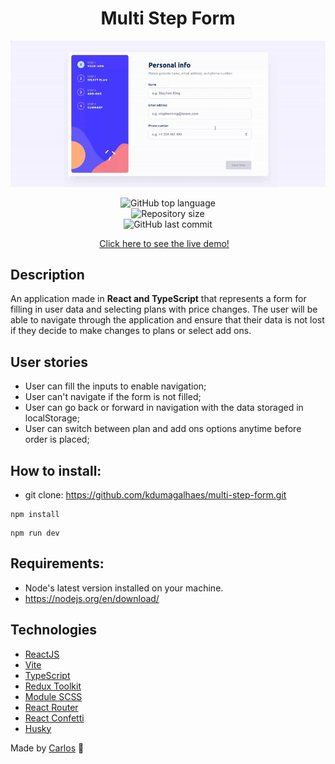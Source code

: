 <h1 align="center">
    Multi Step Form
</h1>

<img alt="screencapture" src="screen-capture.gif" />

<p align="center">
  <img alt="GitHub top language" src="https://img.shields.io/github/languages/top/kdumagalhaes/multi-step-form">
  <br />
  <img alt="Repository size" src="https://img.shields.io/github/repo-size/kdumagalhaes/multi-step-form">
  <br />
    <img alt="GitHub last commit" src="https://img.shields.io/github/last-commit/kdumagalhaes/multi-step-form">
</p>

<p align="center">
    <a href="https://multi-step-form-pi-flame.vercel.app/" target="_blank">Click here to see the live demo!</a>&nbsp;&nbsp;&nbsp;
</p>

## Description
An application made in **React and TypeScript** that represents a form for filling in user data and selecting plans with price changes. The user will be able to navigate through the application and ensure that their data is not lost if they decide to make changes to plans or select add ons.

## User stories
- User can fill the inputs to enable navigation;
- User can't navigate if the form is not filled;
- User can go back or forward in navigation with the data storaged in localStorage;
- User can switch between plan and add ons options anytime before order is placed;

## How to install:

- git clone: https://github.com/kdumagalhaes/multi-step-form.git

```
npm install
```
```
npm run dev
```
## Requirements:
- Node's latest version installed on your machine.
- https://nodejs.org/en/download/

## Technologies

- [ReactJS](https://reactjs.org/)
- [Vite](https://vitejs.dev/)
- [TypeScript](https://www.typescriptlang.org/)
- [Redux Toolkit](https://redux-toolkit.js.org/)
- [Module SCSS](https://github.com/css-modules/css-modules)
- [React Router](https://reactrouter.com/en/main)
- [React Confetti](https://www.npmjs.com/package/react-confetti)
- [Husky](https://www.npmjs.com/package/husky)


Made by [Carlos](https://www.linkedin.com/in/kdumagalhaes/) :wave:

